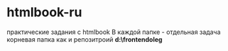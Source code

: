 # htmlbook-ru
практические задания с htmlbook
В каждой папке - отдельная задача
<br>
корневая папка как и репозитроий <strong>d:\frontendoleg</strong>

